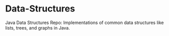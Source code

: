 # Data-Structures
Java Data Structures Repo: Implementations of common data structures like lists, trees, and graphs in Java.
